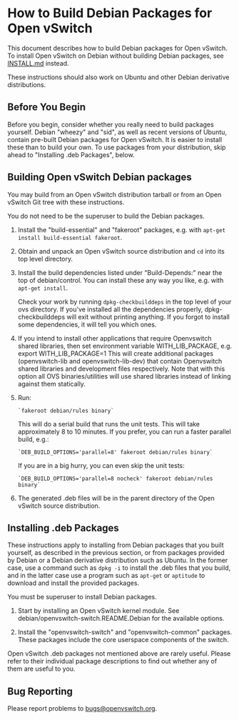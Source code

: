 How to Build Debian Packages for Open vSwitch
=============================================

This document describes how to build Debian packages for Open vSwitch.
To install Open vSwitch on Debian without building Debian packages,
see [INSTALL.md] instead.

These instructions should also work on Ubuntu and other Debian
derivative distributions.


Before You Begin
----------------

Before you begin, consider whether you really need to build packages
yourself.  Debian "wheezy" and "sid", as well as recent versions of
Ubuntu, contain pre-built Debian packages for Open vSwitch.  It is
easier to install these than to build your own.  To use packages from
your distribution, skip ahead to "Installing .deb Packages", below.


Building Open vSwitch Debian packages
-------------------------------------

You may build from an Open vSwitch distribution tarball or from an
Open vSwitch Git tree with these instructions.

You do not need to be the superuser to build the Debian packages.

1. Install the "build-essential" and "fakeroot" packages, e.g. with
   `apt-get install build-essential fakeroot`.

2. Obtain and unpack an Open vSwitch source distribution and `cd` into
   its top level directory.

3. Install the build dependencies listed under "Build-Depends:" near
   the top of debian/control.  You can install these any way you like,
   e.g. with `apt-get install`.

   Check your work by running `dpkg-checkbuilddeps` in the top level of
   your ovs directory.  If you've installed all the dependencies
   properly, dpkg-checkbuilddeps will exit without printing anything.
   If you forgot to install some dependencies, it will tell you which ones.

4. If you intend to install other applications that require Openvswitch
   shared libraries, then set environment variable WITH_LIB_PACKAGE, e.g.
       export WITH_LIB_PACKAGE=1
   This will create additional packages (openvswitch-lib and
   openvswitch-lib-dev) that contain Openvswitch shared libraries and
   development files respectively. Note that with this option all OVS
   binaries/utilities will use shared libraries instead of linking
   against them statically.

5. Run:

       `fakeroot debian/rules binary`

   This will do a serial build that runs the unit tests. This will take
   approximately 8 to 10 minutes. If you prefer, you can run a faster
   parallel build, e.g.:

       `DEB_BUILD_OPTIONS='parallel=8' fakeroot debian/rules binary`

   If you are in a big hurry, you can even skip the unit tests:

       `DEB_BUILD_OPTIONS='parallel=8 nocheck' fakeroot debian/rules binary`

6. The generated .deb files will be in the parent directory of the
   Open vSwitch source distribution.


Installing .deb Packages
------------------------

These instructions apply to installing from Debian packages that you
built yourself, as described in the previous section, or from packages
provided by Debian or a Debian derivative distribution such as Ubuntu.
In the former case, use a command such as `dpkg -i` to install the
.deb files that you build, and in the latter case use a program such
as `apt-get` or `aptitude` to download and install the provided
packages.

You must be superuser to install Debian packages.

1. Start by installing an Open vSwitch kernel module.  See
   debian/openvswitch-switch.README.Debian for the available options.

2. Install the "openvswitch-switch" and "openvswitch-common" packages.
   These packages include the core userspace components of the switch.

Open vSwitch .deb packages not mentioned above are rarely useful.
Please refer to their individual package descriptions to find out
whether any of them are useful to you.


Bug Reporting
-------------

Please report problems to bugs@openvswitch.org.

[INSTALL.md]:INSTALL.md
